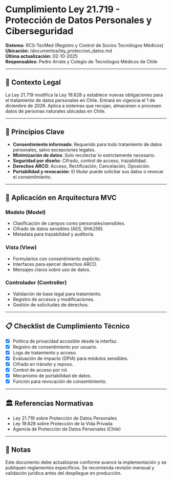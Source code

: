 # Cumplimiento Ley 21.719 - Protección de Datos Personales y Ciberseguridad  
**Sistema:** RCS-TecMed (Registro y Control de Socios Tecnólogos Médicos)  
**Ubicación:** /documentos/ley_proteccion_datos.md  
**Última actualización:** 02-10-2025  
**Responsables:** Pedro Arrate y Colegio de Tecnólogos Médicos de Chile

---

## 🧩 Contexto Legal

La Ley 21.719 modifica la Ley 19.628 y establece nuevas obligaciones para el tratamiento de datos personales en Chile. Entrará en vigencia el 1 de diciembre de 2026. Aplica a sistemas que recojan, almacenen o procesen datos de personas naturales ubicadas en Chile.

---

## 🔐 Principios Clave

- **Consentimiento informado**: Requerido para todo tratamiento de datos personales, salvo excepciones legales.  
- **Minimización de datos**: Solo recolectar lo estrictamente necesario.  
- **Seguridad por diseño**: Cifrado, control de acceso, trazabilidad.  
- **Derechos ARCO**: Acceso, Rectificación, Cancelación, Oposición.  
- **Portabilidad y revocación**: El titular puede solicitar sus datos o revocar el consentimiento.

---

## 🧱 Aplicación en Arquitectura MVC

### Modelo (Model)
- Clasificación de campos como personales/sensibles.  
- Cifrado de datos sensibles (AES, SHA256).  
- Metadata para trazabilidad y auditoría.

### Vista (View)
- Formularios con consentimiento explícito.  
- Interfaces para ejercer derechos ARCO.  
- Mensajes claros sobre uso de datos.

### Controlador (Controller)
- Validación de base legal para tratamiento.  
- Registro de accesos y modificaciones.  
- Gestión de solicitudes de derechos.

---

## 📋 Checklist de Cumplimiento Técnico

- [x] Política de privacidad accesible desde la interfaz.  
- [x] Registro de consentimiento por usuario.  
- [x] Logs de tratamiento y acceso.  
- [x] Evaluación de impacto (DPIA) para módulos sensibles.  
- [x] Cifrado en tránsito y reposo.  
- [x] Control de acceso por rol.  
- [x] Mecanismo de portabilidad de datos.  
- [x] Función para revocación de consentimiento.

---

## 🏛️ Referencias Normativas

- Ley 21.719 sobre Protección de Datos Personales  
- Ley 19.628 sobre Protección de la Vida Privada  
- Agencia de Protección de Datos Personales (Chile)

---

## 📌 Notas

Este documento debe actualizarse conforme avance la implementación y se publiquen reglamentos específicos. Se recomienda revisión mensual y validación jurídica antes del despliegue en producción.
